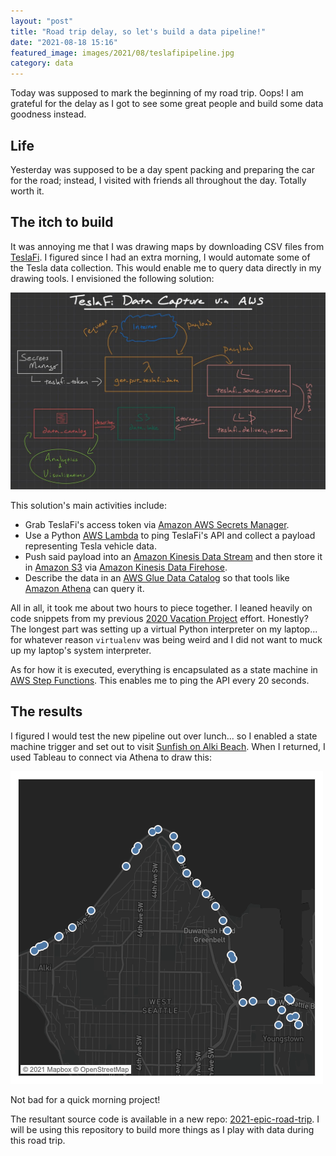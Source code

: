 ```yaml
---
layout: "post"
title: "Road trip delay, so let's build a data pipeline!"
date: "2021-08-18 15:16"
featured_image: images/2021/08/teslafipipeline.jpg
category: data
---
```


Today was supposed to mark the beginning of my road trip.  Oops! I am grateful for the delay as I got to see some great people and build some data goodness instead.

## Life
Yesterday was supposed to be a day spent packing and preparing the car for the road; instead, I visited with friends all throughout the day.  Totally worth it.

## The itch to build
It was annoying me that I was drawing maps by downloading CSV files from [TeslaFi](www.teslafi.com).  I figured since I had an extra morning, I would automate some of the Tesla data collection.  This would enable me to query data directly in my drawing tools.  I envisioned the following solution:

![](/images/2021/08/teslafipipeline.jpg)

This solution's main activities include:
- Grab TeslaFi's access token via [Amazon AWS Secrets Manager](https://aws.amazon.com/secrets-manager/).
- Use a Python [AWS Lambda](https://aws.amazon.com/lambda/) to ping TeslaFi's API and collect a payload representing Tesla vehicle data.
- Push said payload into an [Amazon Kinesis Data Stream](https://aws.amazon.com/kinesis/data-streams/) and then store it in [Amazon S3](https://aws.amazon.com/s3/) via [Amazon Kinesis Data Firehose](https://aws.amazon.com/kinesis/data-firehose/).
- Describe the data in an [AWS Glue Data Catalog](https://docs.aws.amazon.com/glue/latest/dg/populate-data-catalog.html) so that tools like [Amazon Athena](https://aws.amazon.com/athena/) can query it.

All in all, it took me about two hours to piece together. I leaned heavily on code snippets from my previous [2020 Vacation Project](https://github.com/kzbigboss/2020-06-vacation-learning) effort.  Honestly?  The longest part was setting up a virtual Python interpreter on my laptop... for whatever reason `virtualenv` was being weird and I did not want to muck up my laptop's system interpreter.

As for how it is executed, everything is encapsulated as a state machine in [AWS Step Functions](https://aws.amazon.com/step-functions).  This enables me to ping the API every 20 seconds.

## The results
I figured I would test the new pipeline out over lunch... so I enabled a state machine trigger and set out to visit [Sunfish on Alki Beach](https://goo.gl/maps/YAM1wcgDv99qPDC47).  When I returned, I used Tableau to connect via Athena to draw this:

![](/images/2021/08/gpsroutealkilunch.png)

Not bad for a quick morning project!  

The resultant source code is available in a new repo: [2021-epic-road-trip](https://github.com/kzbigboss/2021-epic-road-trip).  I will be using this repository to build more things as I play with data during this road trip.
